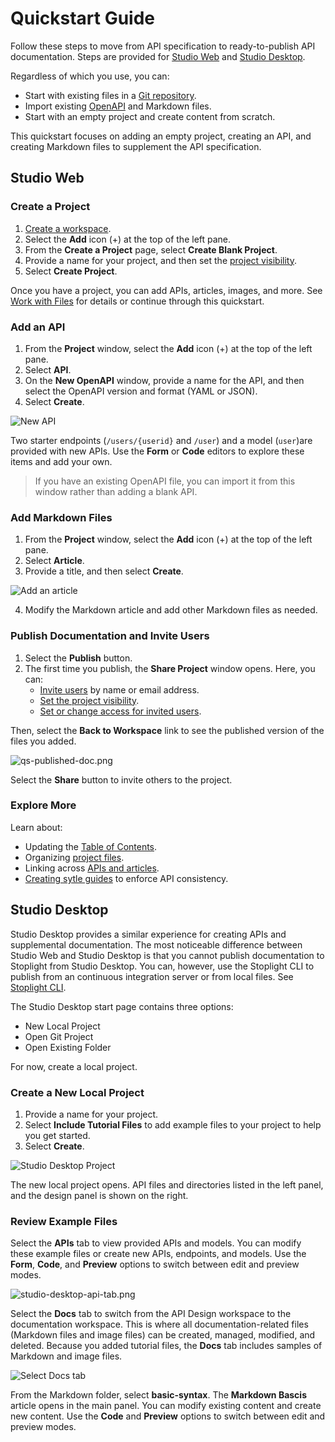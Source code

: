 # Quickstart Guide

Follow these steps to move from API specification to ready-to-publish API documentation. Steps are provided for [Studio Web](#studio-web) and [Studio Desktop](#studio-desktop).

Regardless of which you use, you can:

* Start with existing files in a [Git repository](../7.-projects/adding-projects.md#add-projects-from-git).
* Import existing [OpenAPI](../7.-projects/adding-projects.md#import-an-open-api-file) and Markdown files.
* Start with an empty project and create content from scratch.

This quickstart focuses on adding an empty project, creating an API, and  creating Markdown files to supplement the API specification.

## Studio Web

### Create a Project

1. [Create a workspace](../2.-workspaces/a.creating-a-workspace.md).
2. Select the **Add** icon (+) at the top of the left pane.
3. From the **Create a Project** page, select **Create Blank Project**.
4. Provide a name for your project, and then set the [project visibility](../2.-workspaces/l.project-roles.md). 
5. Select **Create Project**.

Once you have a project, you can add APIs, articles, images, and more. See [Work with Files](../7.-projects/working-with-files.md) for details or continue through this quickstart.

### Add an API

1. From the **Project** window, select the **Add** icon (+) at the top of the left pane.
2. Select **API**.
3. On the **New OpenAPI** window, provide a name for the API, and then select the OpenAPI version and format (YAML or JSON). 
4. Select **Create**.

![New API](https://stoplight.io/api/v1/projects/cHJqOjI/images/uvq5aE872yk)

Two starter endpoints (`/users/{userid}` and `/user`) and a model (`user`)are provided with new APIs. Use the **Form** or **Code** editors to explore these items and add your own.

> If you have an existing OpenAPI file, you can import it from this window rather than adding a blank API.

### Add Markdown Files

1. From the **Project** window, select the **Add** icon (+) at the top of the left pane.
2. Select **Article**.
3. Provide a title, and then select **Create**.

![Add an article](https://stoplight.io/api/v1/projects/cHJqOjI/images/wIrrw7g2Rf8)

4. Modify the Markdown article and add other Markdown files as needed. 

### Publish Documentation and Invite Users

1. Select the **Publish** button.
2. The first time you publish, the **Share Project** window opens. Here, you can:
   * [Invite users](../2.-workspaces/d.inviting-your-team.md) by name or email address.
   * [Set the project visibility](../2.-workspaces/l.project-roles.md#project-visibility).
   * [Set or change access for invited users](../2.-workspaces/l.project-roles.md#project-visibility).

Then, select the **Back to Workspace** link to see the published version of the files you added.

![qs-published-doc.png](https://stoplight.io/api/v1/projects/cHJqOjI/images/WHtUH74wVyU)

Select the **Share** button to invite others to the project.

### Explore More

Learn about:

* Updating the [Table of Contents](../4.-documentation/Sidebar/d.table-of-contents.md).
* Organizing [project files](../2.-workspaces/c.config.md).
* Linking across [APIs and articles](../4.-documentation/stoplight-urls.md#about-relative-links).
* [Creating sytle guides](../2a.-style-guides/a.style-guide-projects.md) to enforce API consistency.

## Studio Desktop

Studio Desktop provides a similar experience for creating APIs and supplemental documentation. The most noticeable difference between Studio Web and Studio Desktop is that you cannot publish documentation to Stoplight from Studio Desktop. You can, however, use the Stoplight CLI to publish from an continuous integration server or from local files. See [Stoplight CLI](https://meta.stoplight.io/docs/platform/ZG9jOjQ1NTQxMw-publish-with-the-stoplight-cli).  

The Studio Desktop start page contains three options: 

* New Local Project 
* Open Git Project
* Open Existing Folder

For now, create a local project.

### Create a New Local Project

1. Provide a name for your project.
2. Select **Include Tutorial Files** to add example files to your project to help you get started. 
3. Select **Create**.

![Studio Desktop Project](https://stoplight.io/api/v1/projects/cHJqOjI/images/lBbFDltTBvI)

The new local project opens. API files and directories listed in the left panel, and the design panel is shown on the right.

### Review Example Files

Select the **APIs** tab to view provided APIs and models. You can modify these example files or create new APIs, endpoints, and models. Use the **Form**, **Code**, and **Preview** options to switch between edit and preview modes. 

![studio-desktop-api-tab.png](https://stoplight.io/api/v1/projects/cHJqOjI/images/t1GvGbRow08)

Select the **Docs** tab to switch from the API Design workspace to the documentation workspace. This is where all documentation-related files (Markdown files and image files) can be created, managed, modified, and deleted. Because you added tutorial files, the **Docs** tab includes samples of Markdown and image files.

![Select Docs tab](https://stoplight.io/api/v1/projects/cHJqOjU/images/Tfqz2ZXG65k)

From the Markdown folder, select **basic-syntax**. The **Markdown Bascis** article opens in the main panel. You can modify existing content and create new content. Use the **Code** and **Preview** options to switch between edit and preview modes. 




